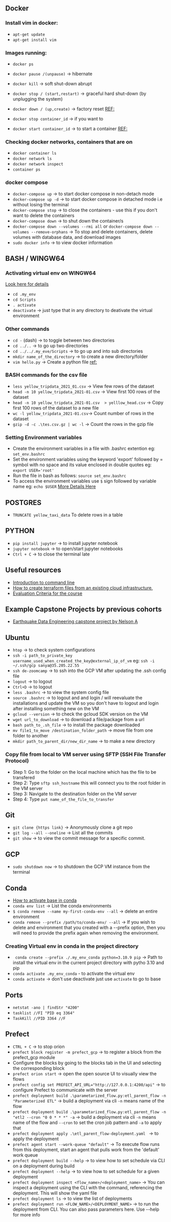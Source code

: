 ## Docker

### Install vim in docker:

* `apt-get update`
* `apt-get install vim`

### Images running:
* `docker ps`
* `docker pause /(unpause)` -> hibernate
* `docker kill` -> soft shut-down abrupt
* `docker stop / (start,restart)` -> graceful hard shut-down (by unplugging the system)
* `docker down / (up,create)` -> factory reset
[REF:](https://stackoverflow.com/questions/63740108/what-is-the-difference-between-docker-compose-commands-down-kill-and-sto)

* `docker stop container_id`  -> if you want to 
* `docker start container_id` -> to start a container
[REF:](https://app.slack.com/client/T01ATQK62F8/C01FABYF2RG/thread/C01FABYF2RG-1673626584.350539)

### Checking docker networks, containers that are on
* `docker container ls`
* `docker network ls`
* `docker network inspect`
* `container ps`

### docker compose
* `docker-compose up` -> to start docker compose in non-detach mode
* `docker-compose up -d` -> to start docker  compose in detached mode i.e without losing the terminal
* `docker-compose stop` -> to close the containers - use this if you don't want to delete the containers
* `docker-compose down` ->  to shut down the container/s
* `docker-compose down --volumes --rmi all` or  `docker-compose down --volumes --remove-orphans` -> To stop and delete containers, delete volumes with database data, and download images
* `sudo docker info` -> to view docker information


## BASH / WINGW64
### Activating virtual env on WINGW64 
[Look here for details](https://medium.com/@presh_onyee/activating-virtualenv-on-windows-using-git-bash-python-3-7-1-6b4b21640368)
* `cd .my_env`
* `cd Scripts`
* `. activate`
* `deactivate` -> just type that in any directory to deativate the virtual environment

### Other commands
* `cd -` (dash) -> to toggle between two directories
* `cd ../..` -> to go up two directories
* `cd ../../.my_eve/Scripts` -> to go up and into sub directories
* `mkdir name_of_the_directory` -> to create a new directory/folder
* `vim hello.py` -> Create a python file [ref:](https://www.jcchouinard.com/create-python-script-from-terminal/) 


### BASH commands for the csv file

* `less yellow_tripdata_2021_01.csv` -> View few rows of the dataset
* `head -n 10 yellow_tripdata_2021-01.csv` -> View first 100 rows of the dataset 
* `head -n 10 yellow_tripdata_2021-01.csv  > yelllow_head.csv` -> Copy first 100 rows of the dataset to a new file
* `wc -l yellow_tripdata_2021-01.csv`-> Count number of rows in the dataset
* `gzip -d -c .\tes.csv.gz | wc -l` -> Count the rows in the gzip file


### Setting Environment variables
* Create the environment variables in a file with .bashrc extention eg: `set_env.bashrc`
* Set the environment variables using the keyword 'export' followed by = symbol with no space and its value enclosed in double quotes eg: `export USER='root'`
* Run the file in bash as follows: `source set_env.bashrc`
* To access the environment variables use `$` sign followed by variable name eg: `echo $USER`
[More Details Here](https://drstearns.github.io/tutorials/env/)

## POSTGRES
* `TRUNCATE yellow_taxi_data` To delete rows in a table

## PYTHON
* `pip install jupyter` -> to install jupyter notebook
* `jupyter notebook` -> to open/start jupyter notebooks
* `Ctrl + C` -> to close the terminal late


## Useful resources
* [Introduction to command line](https://missing.csail.mit.edu/)
* [How to create terraform files from an existing cloud infrastructure.](https://arivictor.medium.com/turn-your-gcp-project-into-terraform-with-terraformer-cli-eeec36cbe0d8)
* [Evaluation Criteria for the course](https://github.com/alexeygrigorev/mlbookcamp-code/blob/master/course-zoomcamp/cohorts/2022/projects.md#midterm-project)

## Example Capstone Projects by previous cohorts
* [Earthquake Data Engineering capstone project by Nelson A](https://github.com/ANelson82/de_zoomcamp_2022_earthquake_capstone)

## Ubuntu
* `htop` -> to check system configurations
* `ssh -i path_to_private_key username_used_when_created_the_key@external_ip_of_vm` eg: `ssh -i ~/.ssh/gcp sanya@35.205.22.55`
* `ssh de-zoomcamp` -> to ssh into the GCP VM after updating the .ssh config file
* `logout` -> to logout
* `Ctrl+D` -> to logout
* `less .bashrc` -> to view the system config file
* `source .bashrc` -> to logout and and login / will reevaluate the installations and update the VM so you don't have to logout and login after installing something new on the VM 
* `gcloud --version` -> to check the gcloud SDK version on the VM
* `wget url_to_download` -> to download a file/package from a url 
* `bash path_to_.sh_file` -> to install the package downloaded
* `mv file1_to_move /destination_folder_path` -> move file from one folder to another
* `mkdir path_to_parent_dir/new_dir_name` -> to make a new directory

### Copy file from local to VM server using SFTP (SSH File Transfer Protocol)
* Step 1: Go to the folder on the local machine which has the file to be transfered
* Step 2: Type `sftp ssh_hostname` this will connect you to the root folder in the VM server
* Step 3: Navigate to the destination folder on the VM server
* Step 4: Type `put name_of_the_file_to_transfer`


## Git
* `git clone {https link}` -> Anonymously clone a git repo
* `git log --all --oneline` -> List all the commits
* `git show` -> to view the commit message for a specific commit.
## GCP
* `sudo shutdown now` -> to shutdown the GCP VM instance from the terminal


## Conda
* [How to activate base in conda](https://carpentries-incubator.github.io/introduction-to-conda-for-data-scientists/02-working-with-environments/index.html#:~:text=Conda%20has%20a%20default%20environment,into%20your%20base%20software%20environment.)
* `conda env list` -> List the conda environments
* `$ conda remove --name my-first-conda-env --all` -> delete an entire environment
* `conda remove --prefix /path/to/conda-env/ --all` -> If you wish to delete and environment that you created with a --prefix option, then you will need to provide the prefix again when removing the environment.

### Creating Virtual env in conda in the project directory
* ` conda create --prefix ./.my_env_conda python=3.10.9 pip` -> Path to install the virtual env in the current project directory with pytho 3.10 and pip
*  `conda activate .my_env_conda` - to activate the virtual env
* `conda activate` -> don't use deactivate just use `activate` to go to base

## Ports
* `netstat -ano | findStr "4200"`
* `tasklist //FI "PID eq 3364"`
* `TaskKill //PID 3364 //F`

## Prefect
* `CTRL + C` -> to stop orion
* `prefect block register -m prefect_gcp` -> to register a block from the prefect_gcp module
* Configure the blocks by going to the blocks tab in the UI and selecting the corresponding block
* `prefect orion start` -> open the open source UI to visually view the flows
* `prefect config set PREFECT_API_URL="http://127.0.0.1:4200/api"` -> to configure Prefect to communicate with the server
* `prefect deployment build .\parametarized_flow.py:etl_parent_flow -n "Parameterized ETL"` -> build a deployment via cli `-n` means name of the flow
* `prefect deployment build .\parametarized_flow.py:etl_parent_flow -n "etl2 --cron "0 0 * * *" -a` -> build a deployment via cli `-n` means name of the flow and `--cron` to set the cron job pattern and `-a` to apply that
* `prefect deployment apply .\etl_parent_flow-deployment.yaml ` -> to apply the deployment
* `prefect agent start --work-queue "default"` -> To execute flow runs from this deployment, start an agent that pulls work from the 'default' work queue
* `prefect deployment build --help` -> to view how to set schedule via CLI on a deployment during build
* `prefect deployment --help` -> to view how to set schedule for a given deployment
* `prefect deployment inspect <flow_name>/<deployment_name>` -> You can inspect a deployment using the CLI with the  command, referencing the deployment. This will show the yaml file
* `prefect deployment ls` -> to view the list of deployments
* `prefect deployment run <FLOW_NAME>/<DEPLOYMENT_NAME>` -> to run the deployment from CLI. You can also pass parameters here. Use --help for more info